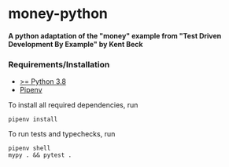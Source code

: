 # money-python
#### A python adaptation of the "money" example from "Test Driven Development By Example" by Kent Beck

### Requirements/Installation
* [>= Python 3.8](https://www.python.org/downloads/release/python-381/)
* [Pipenv](https://pipenv.kennethreitz.org/en/latest/)

To install all required dependencies, run

    pipenv install

To run tests and typechecks, run

    pipenv shell
    mypy . && pytest .

